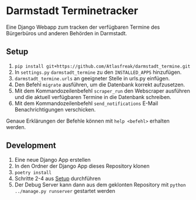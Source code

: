 # Darmstadt Terminetracker

Eine Django Webapp zum tracken der verfügbaren Termine des Bürgerbüros und anderen Behörden in Darmstadt.

## Setup

1. `pip install git+https://github.com/Atlasfreak/darmstadt_termine.git`
2. In `settings.py` `darmstadt_termine` zu den `INSTALLED_APPS` hinzufügen.
3. `darmstadt_termine.urls` an geeigneter Stelle in urls.py einfügen.
4. Den Befehl `migrate` ausführen, um die Datenbank korrekt aufzusetzen.
5. Mit dem Kommandozeilenbefehl `scraper_run` den Webscraper ausführen und die aktuell verfügbaren Termine in die Datenbank schreiben.
6. Mit dem Kommandozeilenbefehl `send_notifications` E-Mail Benachrichtigungen verschicken.

Genaue Erklärungen der Befehle können mit `help <befehl>` erhalten werden.

## Development

1. Eine neue Django App erstellen
2. In den Ordner der Django App dieses Repository klonen
3. `poetry install`
4. Schritte 2-4 aus [Setup](#setup) durchführen
5. Der Debug Server kann dann aus dem geklonten Repository mit `python ../manage.py runserver` gestartet werden
